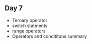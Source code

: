 ## Day 7
- Ternary operator
- switch statments
- range operators
- Operators and condititons summary